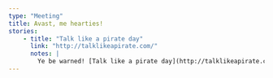 ```yaml
---
type: "Meeting"
title: Avast, me hearties!
stories:
    - title: "Talk like a pirate day"
      link: "http://talklikeapirate.com/"
      notes: |
        Ye be warned! [Talk like a pirate day](http://talklikeapirate.com/) be the 19th of September.
---
```


